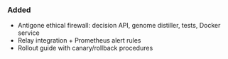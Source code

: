 ### Added
- Antigone ethical firewall: decision API, genome distiller, tests, Docker service
- Relay integration + Prometheus alert rules
- Rollout guide with canary/rollback procedures
